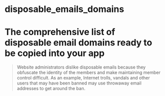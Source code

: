 # disposable_emails_domains


# The comprehensive list of disposable email domains ready to be copied into your app

> Website administrators dislike disposable emails because they obfuscate the identity of the members and make maintaining member control difficult. As an example, Internet trolls, vandals and other users that may have been banned may use throwaway email addresses to get around the ban.
